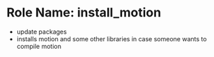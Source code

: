 Role Name: install_motion
=========================

- update packages
- installs motion and some other libraries in case someone wants to compile motion
